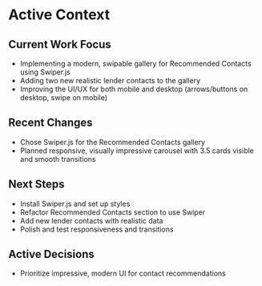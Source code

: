 # Active Context

## Current Work Focus
- Implementing a modern, swipable gallery for Recommended Contacts using Swiper.js
- Adding two new realistic lender contacts to the gallery
- Improving the UI/UX for both mobile and desktop (arrows/buttons on desktop, swipe on mobile)

## Recent Changes
- Chose Swiper.js for the Recommended Contacts gallery
- Planned responsive, visually impressive carousel with 3.5 cards visible and smooth transitions

## Next Steps
- Install Swiper.js and set up styles
- Refactor Recommended Contacts section to use Swiper
- Add new lender contacts with realistic data
- Polish and test responsiveness and transitions

## Active Decisions
- Prioritize impressive, modern UI for contact recommendations 